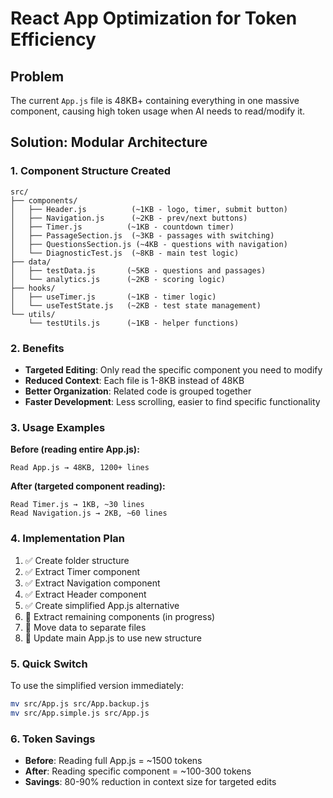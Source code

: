 # React App Optimization for Token Efficiency

## Problem
The current `App.js` file is 48KB+ containing everything in one massive component, causing high token usage when AI needs to read/modify it.

## Solution: Modular Architecture

### 1. Component Structure Created
```
src/
├── components/
│   ├── Header.js          (~1KB - logo, timer, submit button)
│   ├── Navigation.js      (~2KB - prev/next buttons)
│   ├── Timer.js          (~1KB - countdown timer)
│   ├── PassageSection.js  (~3KB - passages with switching)
│   ├── QuestionsSection.js (~4KB - questions with navigation)
│   └── DiagnosticTest.js  (~8KB - main test logic)
├── data/
│   ├── testData.js       (~5KB - questions and passages)
│   └── analytics.js      (~2KB - scoring logic)
├── hooks/
│   ├── useTimer.js       (~1KB - timer logic)
│   └── useTestState.js   (~2KB - test state management)
└── utils/
    └── testUtils.js      (~1KB - helper functions)
```

### 2. Benefits
- **Targeted Editing**: Only read the specific component you need to modify
- **Reduced Context**: Each file is 1-8KB instead of 48KB
- **Better Organization**: Related code is grouped together
- **Faster Development**: Less scrolling, easier to find specific functionality

### 3. Usage Examples

**Before (reading entire App.js):**
```
Read App.js → 48KB, 1200+ lines
```

**After (targeted component reading):**
```
Read Timer.js → 1KB, ~30 lines
Read Navigation.js → 2KB, ~60 lines
```

### 4. Implementation Plan
1. ✅ Create folder structure
2. ✅ Extract Timer component
3. ✅ Extract Navigation component
4. ✅ Extract Header component
5. ✅ Create simplified App.js alternative
6. 🚧 Extract remaining components (in progress)
7. 📝 Move data to separate files
8. 📝 Update main App.js to use new structure

### 5. Quick Switch
To use the simplified version immediately:
```bash
mv src/App.js src/App.backup.js
mv src/App.simple.js src/App.js
```

### 6. Token Savings
- **Before**: Reading full App.js = ~1500 tokens
- **After**: Reading specific component = ~100-300 tokens
- **Savings**: 80-90% reduction in context size for targeted edits